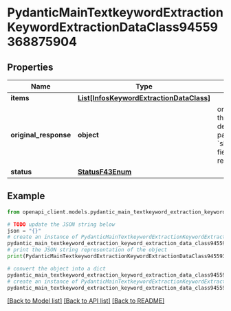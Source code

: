 # PydanticMainTextkeywordExtractionKeywordExtractionDataClass94559368875904


## Properties

Name | Type | Description | Notes
------------ | ------------- | ------------- | -------------
**items** | [**List[InfosKeywordExtractionDataClass]**](InfosKeywordExtractionDataClass.md) |  | [optional] 
**original_response** | **object** | original response sent by the provider, hidden by default, show it by passing the &#x60;show_original_response&#x60; field to &#x60;true&#x60; in your request | [optional] 
**status** | [**StatusF43Enum**](StatusF43Enum.md) |  | 

## Example

```python
from openapi_client.models.pydantic_main_textkeyword_extraction_keyword_extraction_data_class94559368875904 import PydanticMainTextkeywordExtractionKeywordExtractionDataClass94559368875904

# TODO update the JSON string below
json = "{}"
# create an instance of PydanticMainTextkeywordExtractionKeywordExtractionDataClass94559368875904 from a JSON string
pydantic_main_textkeyword_extraction_keyword_extraction_data_class94559368875904_instance = PydanticMainTextkeywordExtractionKeywordExtractionDataClass94559368875904.from_json(json)
# print the JSON string representation of the object
print(PydanticMainTextkeywordExtractionKeywordExtractionDataClass94559368875904.to_json())

# convert the object into a dict
pydantic_main_textkeyword_extraction_keyword_extraction_data_class94559368875904_dict = pydantic_main_textkeyword_extraction_keyword_extraction_data_class94559368875904_instance.to_dict()
# create an instance of PydanticMainTextkeywordExtractionKeywordExtractionDataClass94559368875904 from a dict
pydantic_main_textkeyword_extraction_keyword_extraction_data_class94559368875904_form_dict = pydantic_main_textkeyword_extraction_keyword_extraction_data_class94559368875904.from_dict(pydantic_main_textkeyword_extraction_keyword_extraction_data_class94559368875904_dict)
```
[[Back to Model list]](../README.md#documentation-for-models) [[Back to API list]](../README.md#documentation-for-api-endpoints) [[Back to README]](../README.md)


